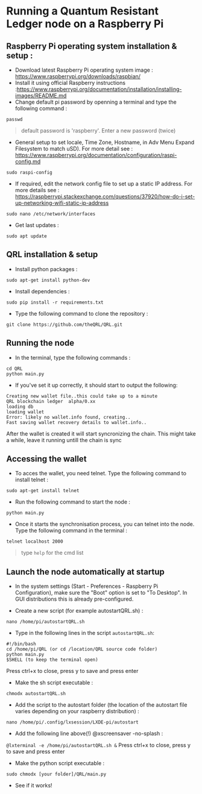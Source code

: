 # Running a Quantum Resistant Ledger node on a Raspberry Pi

## Raspberry Pi operating system installation & setup : 

- Download latest Raspberry Pi operating system image : https://www.raspberrypi.org/downloads/raspbian/
- Install it using official Raspberry instructions :https://www.raspberrypi.org/documentation/installation/installing-images/README.md
- Change default pi password by openning a terminal and type the following command :

```passwd ```  
> default password is 'raspberry'. Enter a new password (twice)

- General setup to set locale, Time Zone, Hostname, in Adv Menu Expand Filesystem to match uSD). For more detail see : https://www.raspberrypi.org/documentation/configuration/raspi-config.md

```	sudo raspi-config ``` 

	
- If required, edit the network config file to set up a static IP address. For more details see : https://raspberrypi.stackexchange.com/questions/37920/how-do-i-set-up-networking-wifi-static-ip-address

```sudo nano /etc/network/interfaces``` 

		
- Get last updates :

```sudo apt update```

## QRL installation & setup
- Install python packages :

```sudo apt-get install python-dev```

- Install dependencies :

```sudo pip install -r requirements.txt```
  
- Type the following command to clone the repository :

```git clone https://github.com/theQRL/QRL.git```
  
## Running the node
- In the terminal, type the following commands :
```
cd QRL
python main.py
```

- If you've set it up correctly, it should start to output the following:
```
Creating new wallet file..this could take up to a minute
QRL blockchain ledger  alpha/0.xx
loading db
loading wallet
Error: likely no wallet.info found, creating..
Fast saving wallet recovery details to wallet.info..
```
After the wallet is created it will start syncronizing the chain.
This might take a while, leave it running untill the chain is sync


## Accessing the wallet
- To acces the wallet, you need telnet. Type the following command to install telnet :

`sudo apt-get install telnet`

- Run the following command to start the node :

`python main.py`

- Once it starts the synchronisation process, you can telnet into the node. Type the following command in the terminal :

`telnet localhost 2000`

> type `help` for the cmd list

## Launch the node automatically at startup
- In the system settings (Start - Preferences - Raspberry Pi Configuration), make sure the "Boot" option is set to "To Desktop". In GUI distributions this is already pre-configured.

- Create a new script (for example autostartQRL.sh) :

`nano /home/pi/autostartQRL.sh`

- Type in the following lines in the script `autostartQRL.sh`:

```
#!/bin/bash
cd /home/pi/QRL (or cd /location/QRL source code folder)
python main.py
$SHELL (to keep the terminal open)
```
Press ctrl+x to close, press y to save and press enter

- Make the sh script executable :

`chmodx autostartQRL.sh`

- Add the script to the autostart folder (the location of the autostart file varies depending on your raspberry distribution) :

`nano /home/pi/.config/lxsession/LXDE-pi/autostart`

- Add the following line above(!) @xscreensaver -no-splash :

`@lxterminal -e /home/pi/autostartQRL.sh &`
Press ctrl+x to close, press y to save and press enter

- Make the python script executable :

`sudo chmodx [your folder]/QRL/main.py`

- See if it works!
